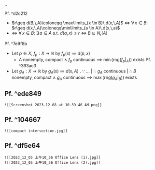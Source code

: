 ..

Pf. ^d2c212
- $r\geq d(B,\,A)\coloneqq \max\limits_{x \in B}\,d(x,\,A)$ $\iff$ $\forall\,x \in B$:  $r\geq d(x,\,A)\coloneqq\min\limits_{a \in A}\,d(x,\,a)$
- $\iff$  $\forall\,x \in B$:  $\exists\,a \in A$  s.t. $d(a,\,x)\leq r$ $\iff$ $B\subseteq N_{r}(A)$

Pf. ^7e9f8b
- Let  $p \in X$,  $f_{p}:X\to \mathbb{R}$  by  $f_{p}(x)\coloneqq d(p,\,x)$
	- $A$ nonempty, compact  $\land$  $f_{p}$ continuous $\implies$ $\min(\text{rng}(f_{p}|_{A}))$  exists
Pf. ^393ac3
- Let  $g_{A}:X\to \mathbb{R}$  by  $g_{A}(x)\coloneqq d(x,\,A)$
	.
	$\because$  ...
	|
	$\therefore$  $g_{A}$ continuous 
	|
	$\therefore$  $B$ nonempty, compact  $\land$  $g_{A}$ continuous $\implies$ $\max(\text{rng}(g_{A}|_{B}))$  exists

Pf. ^ede849
- 
	![[Screenshot 2023-12-08 at 10.39.46 AM.png]]

Pf. ^104667
- 
	![[compact intersection.jpg]]

Pf. ^df5e64
- 
	![[2023_12_05 上午10_56 Office Lens (1).jpg]]
	![[2023_12_05 上午10_56 Office Lens (2).jpg]]
